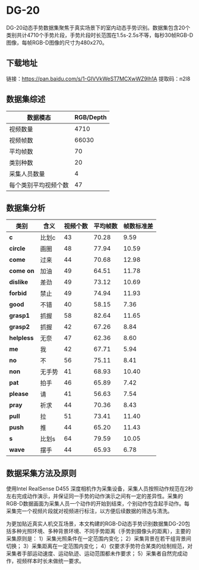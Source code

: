 # DG-20
DG-20动态手势数据集聚焦于真实场景下的室内动态手势识别。数据集包含20个类别共计4710个手势片段，手势片段时长范围在1.5s-2.5s不等，每秒30帧RGB-D图像，每帧RGB-D图像的尺寸为480x270。

## 下载地址
链接：https://pan.baidu.com/s/1-GIVVkWeST7MCXwWZ9lh1A 
提取码：n2l8 


## 数据集综述
| 数据模态             | RGB/Depth |
| -------------------- | --------- |
| 视频数量             | 4710      |
| 视频帧数             | 66030     |
| 平均帧数             | 70        |
| 类别种数             | 20        |
| 采集人员数量         | 4         |
| 每个类别平均视频个数 | 47        |


## 数据集分析
| **类别**     | **含义** | **视频个数** | **平均帧数** | **帧数标准差** |
| ------------ | -------- | ------------ | ------------ | -------------- |
| **c**        | 比划c    | 43           | 70.28        | 9.59           |
| **circle**   | 画圈     | 48           | 77.94        | 10.59          |
| **come**     | 过来     | 44           | 70.68        | 12.98          |
| **come on**  | 加油     | 49           | 64.51        | 11.78          |
| **dislike**  | 差劲     | 49           | 73.12        | 10.69          |
| **forbid**   | 禁止     | 49           | 74.94        | 11.93          |
| **good**     | 不错     | 40           | 58.15        | 7.36           |
| **grasp1**   | 抓握     | 58           | 82.64        | 11.65          |
| **grasp2**   | 抓握     | 42           | 67.26        | 8.84           |
| **helpless** | 无奈     | 47           | 62.36        | 8.60           |
| **me**       | 我       | 42           | 67.71        | 5.94           |
| **no**       | 不       | 56           | 75.11        | 8.41           |
| **non**      | 无手势   | 41           | 68.93        | 10.40          |
| **pat**      | 拍手     | 46           | 65.89        | 7.42           |
| **please**   | 请       | 41           | 56.63        | 7.54           |
| **pray**     | 祈求     | 44           | 70.36        | 8.43           |
| **pull**     | 拉       | 51           | 73.41        | 11.40          |
| **push**     | 推       | 44           | 65.20        | 11.43          |
| **s**        | 比划s    | 64           | 79.59        | 10.05          |
| **wave**     | 摆手     | 44           | 65.93        | 6.78           |


## 数据采集方法及原则
使用Intel RealSense D455 深度相机作为采集设备，采集人员按照动作规范在2秒左右完成动作演示，并保证同一手势的动作演示之间有一定的差异性。采集的RGB-D数据画面为采集人员一个动作的开始到结束，个别动作包含起手动作。每采集完一个视频片段就对视频进行标注，以方便后续数据的筛选与清洗。

为更加贴近真实人机交互场景，本文构建的RGB-D动态手势识别数据集DG-20包括多种光照环境、多种背景环境、不同手势距离（手势到摄像头的距离），主要的采集原则是：
1）采集光照条件在一定范围内变化；
2）采集背景在若干组背景间切换；
3）采集距离在一定范围内变化；
4）仅要求手势符合某类的绘制规范，对采集者手部运动速度、运动轨迹、运动范围都未作要求；
5）采集者自然完成动作，视频样本时长未做统一要求。
